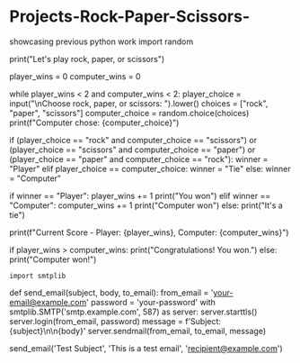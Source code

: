 # Projects-Rock-Paper-Scissors-
showcasing previous python work
import random

print("Let's play rock, paper, or scissors")

player_wins = 0
computer_wins = 0

while player_wins < 2 and computer_wins < 2:
  player_choice = input("\nChoose rock, paper, or scissors: ").lower()
  choices = ["rock", "paper", "scissors"]
  computer_choice = random.choice(choices)
  print(f"Computer chose: {computer_choice}")

  if (player_choice == "rock" and computer_choice == "scissors") or (player_choice == "scissors" and computer_choice == "paper") or (player_choice == "paper" and computer_choice == "rock"):
    winner = "Player"
  elif player_choice == computer_choice:
    winner = "Tie"
  else:
    winner = "Computer"

  if winner == "Player":
    player_wins += 1
    print("You won")
  elif winner == "Computer":
    computer_wins += 1
    print("Computer won")
  else:
    print("It's a tie")


  print(f"Current Score - Player: {player_wins}, Computer: {computer_wins}")

  if player_wins > computer_wins:
    print("Congratulations! You won.")
else:
    print("Computer won!")

    import smtplib

def send_email(subject, body, to_email):
    from_email = 'your-email@example.com'
    password = 'your-password'
    with smtplib.SMTP('smtp.example.com', 587) as server:
        server.starttls()
        server.login(from_email, password)
        message = f'Subject: {subject}\n\n{body}'
        server.sendmail(from_email, to_email, message)

send_email('Test Subject', 'This is a test email', 'recipient@example.com')
